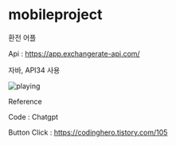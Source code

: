 # mobileproject
환전 어플

Api : https://app.exchangerate-api.com/ 

자바, API34 사용

![playing](/.screen.png)

Reference

Code : Chatgpt

Button Click : https://codinghero.tistory.com/105
